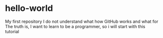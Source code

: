 # hello-world
My first repository
I do not understand what how GitHub works and what for
The truth is, I want to learn to be a programmer, so i will start with this tutorial
 
